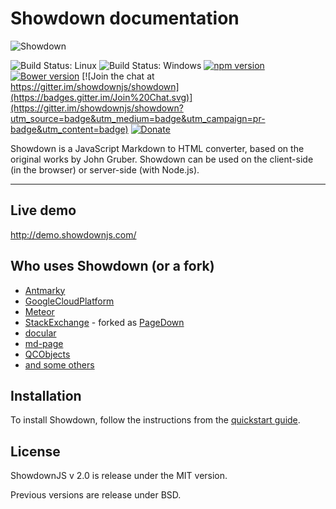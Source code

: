# Showdown documentation

![Showdown][sd-logo]

![Build Status: Linux](https://github.com/showdownjs/showdown/actions/workflows/node.linux.yml/badge.svg)
![Build Status: Windows](https://github.com/showdownjs/showdown/actions/workflows/node.win.yml/badge.svg)
[![npm version](https://badge.fury.io/js/showdown.svg)](http://badge.fury.io/js/showdown)
[![Bower version](https://badge.fury.io/bo/showdown.svg)](http://badge.fury.io/bo/showdown)
[![Join the chat at https://gitter.im/showdownjs/showdown](https://badges.gitter.im/Join%20Chat.svg)](https://gitter.im/showdownjs/showdown?utm_source=badge&utm_medium=badge&utm_campaign=pr-badge&utm_content=badge)
[![Donate](https://img.shields.io/badge/Donate-PayPal-green.svg)](https://www.paypal.me/tiviesantos)

Showdown is a JavaScript Markdown to HTML converter, based on the original works by John Gruber.
Showdown can be used on the client-side (in the browser) or server-side (with Node.js).

----

## Live demo

<http://demo.showdownjs.com/>

## Who uses Showdown (or a fork)

* [Antmarky](https://github.com/bandantonio/antmarky)
* [GoogleCloudPlatform](https://github.com/GoogleCloudPlatform)
* [Meteor](https://www.meteor.com/)
* [StackExchange](http://stackexchange.com/) - forked as [PageDown](https://code.google.com/p/pagedown/)
* [docular](https://github.com/Vertafore/docular)
* [md-page](https://github.com/oscarmorrison/md-page)
* [QCObjects](https://qcobjects.dev)
* [and some others](https://www.npmjs.com/browse/depended/showdown)

## Installation

To install Showdown, follow the instructions from the [quickstart guide](quickstart.md).

## License

ShowdownJS v 2.0 is release under the MIT version.

Previous versions are release under BSD.

[sd-logo]: https://raw.githubusercontent.com/showdownjs/logo/master/dist/logo.readme.png